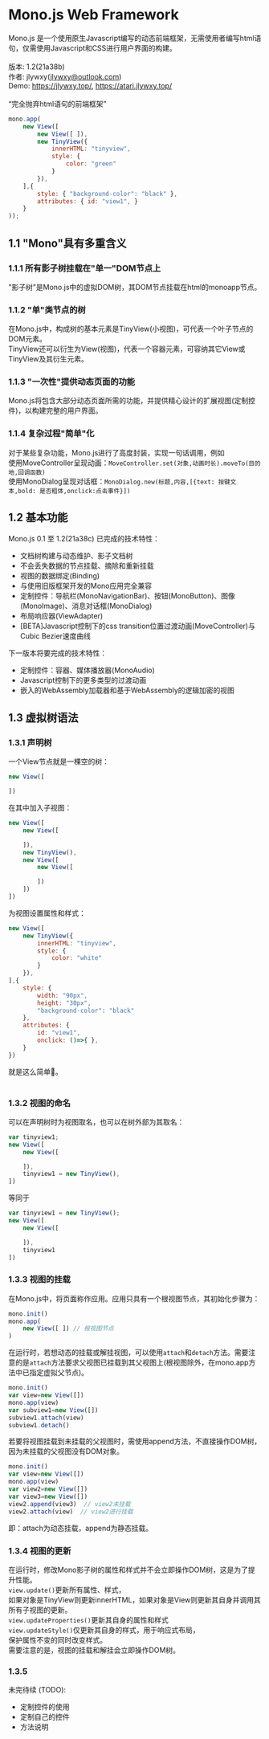 # Mono.js Web Framework

Mono.js 是一个使用原生Javascript编写的动态前端框架，无需使用者编写html语句，仅需使用Javascript和CSS进行用户界面的构建。<br/>
<br/>
版本: 1.2(21a38b)<br/>
作者: jlywxy(jlywxy@outlook.com)<br/>
Demo: https://jlywxy.top/, https://atari.jlywxy.top/<br/>
<br/>
“完全抛弃html语句的前端框架”<br/>
```javascript
mono.app(
    new View([
        new View([ ]),
        new TinyView({
            innerHTML: "tinyview",
            style: {
                color: "green"
            }
        }),
    ],{
        style: { "background-color": "black" },
        attributes: { id: "view1", }
    }
));
```
## 1.1 "Mono"具有多重含义
### 1.1.1 所有影子树挂载在"单一"DOM节点上
"影子树"是Mono.js中的虚拟DOM树，其DOM节点挂载在html的monoapp节点。<br/>
### 1.1.2 "单"类节点的树
在Mono.js中，构成树的基本元素是TinyView(小视图)，可代表一个叶子节点的DOM元素。<br/>
TinyView还可以衍生为View(视图)，代表一个容器元素，可容纳其它View或TinyView及其衍生元素。<br/>
### 1.1.3 "一次性"提供动态页面的功能
Mono.js将包含大部分动态页面所需的功能，并提供精心设计的扩展视图(定制控件)，以构建完整的用户界面。<br/>
### 1.1.4 复杂过程"简单"化
对于某些复杂功能，Mono.js进行了高度封装，实现一句话调用，例如<br/>
使用MoveController呈现动画：`MoveController.set(对象,动画时长).moveTo(目的地,回调函数)`<br/>
使用MonoDialog呈现对话框：`MonoDialog.new(标题,内容,[{text: 按键文本,bold: 是否粗体,onclick:点击事件}])`<br/>
## 1.2 基本功能
Mono.js 0.1 至 1.2(21a38c) 已完成的技术特性：<br/>
* 文档树构建与动态维护、影子文档树<br/>
* 不会丢失数据的节点挂载、摘除和重新挂载<br/>
* 视图的数据绑定(Binding)<br/>
* 与使用旧版框架开发的Mono应用完全兼容<br/>
* 定制控件：导航栏(MonoNavigationBar)、按钮(MonoButton)、图像(MonoImage)、消息对话框(MonoDialog)<br/>
* 布局响应器(ViewAdapter)<br/>
* [BETA]Javascript控制下的css transition位置过渡动画(MoveController)与Cubic Bezier速度曲线<br/>

下一版本将要完成的技术特性：<br/>
* 定制控件：容器、媒体播放器(MonoAudio)<br/>
* Javascript控制下的更多类型的过渡动画<br/>
* 嵌入的WebAssembly加载器和基于WebAssembly的逻辑加密的视图<br/>
## 1.3 虚拟树语法
### 1.3.1 声明树
一个View节点就是一棵空的树：
```javascript
new View([

])
```
在其中加入子视图：
```javascript
new View([
    new View([

    ]),
    new TinyView(),
    new View([
        new View([

        ])  
    ])
])
```
为视图设置属性和样式：
```javascript
new View([
    new TinyView({
        innerHTML: "tinyview",
        style: {
            color: "white"
        }
    }),
],{
    style: {
        width: "90px",
        height: "30px",
        "background-color": "black"
    },
    attributes: {
        id: "view1",
        onclick: ()=>{ },
    }
})
```
就是这么简单👀。<br/><br/>
### 1.3.2 视图的命名
可以在声明树时为视图取名，也可以在树外部为其取名：
```javascript
var tinyview1;
new View([
    new View([

    ]),
    tinyview1 = new TinyView(),
])
```
等同于
```javascript
var tinyview1 = new TinyView();
new View([
    new View([

    ]),
    tinyview1
])
```
### 1.3.3 视图的挂载
在Mono.js中，将页面称作应用。应用只具有一个根视图节点，其初始化步骤为：
```javascript
mono.init()
mono.app(
    new View([ ]) // 根视图节点
)
```
在运行时，若想动态的挂载或解挂视图，可以使用`attach`和`detach`方法。需要注意的是`attach`方法要求父视图已挂载到其父视图上(根视图除外，在mono.app方法中已指定虚拟父节点)。
```javascript
mono.init()
var view=new View([])
mono.app(view)
var subview1=new View([])
subview1.attach(view)
subview1.detach()
```
若要将视图挂载到未挂载的父视图时，需使用append方法，不直接操作DOM树，因为未挂载的父视图没有DOM对象。
```javascript
mono.init()
var view=new View([])
mono.app(view)
var view2=new View([])
var view3=new View([])
view2.append(view3)  // view2未挂载
view2.attach(view)  // view2进行挂载
```
即：attach为动态挂载，append为静态挂载。
### 1.3.4 视图的更新
在运行时，修改Mono影子树的属性和样式并不会立即操作DOM树，这是为了提升性能。<br/>
`view.update()`更新所有属性、样式，<br/>
如果对象是TinyView则更新innerHTML，如果对象是View则更新其自身并调用其所有子视图的更新。<br/>
`view.updateProperties()`更新其自身的属性和样式<br/>
`view.updateStyle()`仅更新其自身的样式，用于响应式布局，<br/>
保护属性不变的同时改变样式。<br/>
需要注意的是，视图的挂载和解挂会立即操作DOM树。
### 1.3.5
未完待续 (TODO):
* 定制控件的使用
* 定制自己的控件
* 方法说明